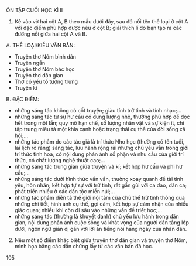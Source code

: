 ÔN TẬP CUỐI HỌC KÌ II

1. Kẻ vào vở hai cột A, B theo mẫu dưới đây, sau đó nối tên thể loại ở cột A với đặc điểm phù hợp được nêu ở cột B; giải thích lí do bạn tạo ra các đường nối giữa hai cột A và B.

A. THỂ LOẠI/KIỂU VĂN BẢN:
- Truyện thơ Nôm bình dân
- Truyện ngắn
- Truyện thơ Nôm bác học
- Truyện thơ dân gian
- Thơ có yếu tố tượng trưng
- Truyện kí

B. ĐẶC ĐIỂM:
- những sáng tác không có cốt truyện; giàu tính trữ tình và tính nhạc;...
- những sáng tác tự sự hư cấu có dung lượng nhỏ, thường phù hợp để đọc hết trong một lần; quy mô hạn chế, số lượng nhân vật và sự kiện ít, chỉ tập trung miêu tả một khía cạnh hoặc trạng thái cụ thể của đời sống xã hội;...
- những tác phẩm do các tác giả là trí thức Nho học (thường có tên tuổi, lai lịch rõ ràng) sáng tác, lưu hành rộng rãi nhưng chủ yếu vẫn trong giới trí thức tinh hoa, có nội dung phản ánh số phận và nhu cầu của giới trí thức, có chất lượng nghệ thuật cao;...
- những sáng tác trung gian giữa truyện và kí; kết hợp hư cấu và phi hư cấu;...
- những sáng tác dưới hình thức vần vần, thường xoay quanh đề tài tình yêu, hôn nhân; kết hợp tự sự với trữ tình, rất gần gũi với ca dao, dân ca; phát triển nhiều ở các dân tộc miền núi;...
- những tác phẩm diễn tả thế giới nội tâm của chủ thể trữ tình thông qua những chi tiết, hình ảnh cụ thể, gợi cảm, kết hợp sự cảm nhận của nhiều giác quan; nhiều khi còn đi sâu vào những vấn đề triết học;...
- những sáng tác (thường là khuyết danh) chủ yếu lưu hành trong dân gian, nội dung phản ánh cuộc sống và khát vọng của người dân tầng lớp dưới, ngôn ngữ giản dị gần với lời ăn tiếng nói hàng ngày của nhân dân.

2. Nêu một số điểm khác biệt giữa truyện thơ dân gian và truyện thơ Nôm, minh họa bằng các dẫn chứng lấy từ các văn bản đã học.

105